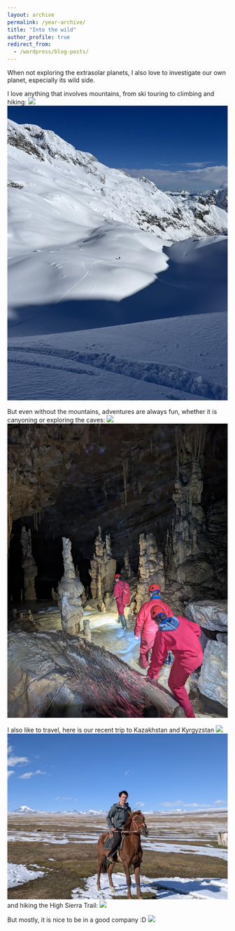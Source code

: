 ```yaml
---
layout: archive
permalink: /year-archive/
title: "Into the wild"
author_profile: true
redirect_from:
  - /wordpress/blog-posts/
---
```


When not exploring the extrasolar planets, I also love to investigate our own planet, especially its wild side. 


I love anything that involves mountains, from ski touring to climbing and hiking:
  ![](/images/splevta.jpg)
  ![](/images/turno.jpeg)

But even without the mountains, adventures are always fun, whether it is canyoning or exploring the caves:
  ![](/images/gacnik.jpg)
  ![](/images/jama.jpg)

I also like to travel, here is our recent trip to Kazakhstan and Kyrgyzstan
  ![](/images/kazi.JPG)
  ![](/images/kirgi2.jpg)
and hiking the High Sierra Trail:
  ![](/images/murica.jpg)

But mostly, it is nice to be in a good company :D
  ![](/images/poroka.jpg)


